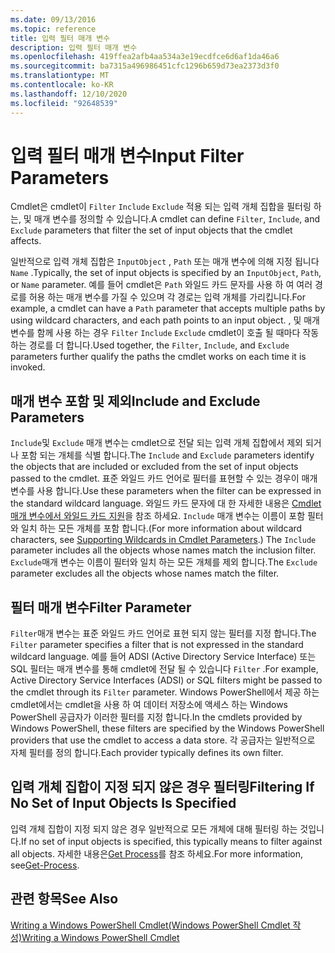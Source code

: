 ```yaml
---
ms.date: 09/13/2016
ms.topic: reference
title: 입력 필터 매개 변수
description: 입력 필터 매개 변수
ms.openlocfilehash: 419ffea2afb4aa534a3e19ecdfce6d6af1da46a6
ms.sourcegitcommit: ba7315a496986451cfc1296b659d73ea2373d3f0
ms.translationtype: MT
ms.contentlocale: ko-KR
ms.lasthandoff: 12/10/2020
ms.locfileid: "92648539"
---
```

# <a name="input-filter-parameters"></a><span data-ttu-id="eb2fd-103">입력 필터 매개 변수</span><span class="sxs-lookup"><span data-stu-id="eb2fd-103">Input Filter Parameters</span></span>

<span data-ttu-id="eb2fd-104">Cmdlet은 cmdlet이 `Filter` `Include` `Exclude` 적용 되는 입력 개체 집합을 필터링 하는, 및 매개 변수를 정의할 수 있습니다.</span><span class="sxs-lookup"><span data-stu-id="eb2fd-104">A cmdlet can define `Filter`, `Include`, and `Exclude` parameters that filter the set of input objects that the cmdlet affects.</span></span>

<span data-ttu-id="eb2fd-105">일반적으로 입력 개체 집합은 `InputObject` , `Path` 또는 매개 변수에 의해 지정 됩니다 `Name` .</span><span class="sxs-lookup"><span data-stu-id="eb2fd-105">Typically, the set of input objects is specified by an `InputObject`, `Path`, or `Name` parameter.</span></span> <span data-ttu-id="eb2fd-106">예를 들어 cmdlet은 `Path` 와일드 카드 문자를 사용 하 여 여러 경로를 허용 하는 매개 변수를 가질 수 있으며 각 경로는 입력 개체를 가리킵니다.</span><span class="sxs-lookup"><span data-stu-id="eb2fd-106">For example, a cmdlet can have a `Path` parameter that accepts multiple paths by using wildcard characters, and each path points to an input object.</span></span> <span data-ttu-id="eb2fd-107">, 및 매개 변수를 함께 사용 하는 경우 `Filter` `Include` `Exclude` cmdlet이 호출 될 때마다 작동 하는 경로를 더 합니다.</span><span class="sxs-lookup"><span data-stu-id="eb2fd-107">Used together, the `Filter`, `Include`, and `Exclude` parameters further qualify the paths the cmdlet works on each time it is invoked.</span></span>

## <a name="include-and-exclude-parameters"></a><span data-ttu-id="eb2fd-108">매개 변수 포함 및 제외</span><span class="sxs-lookup"><span data-stu-id="eb2fd-108">Include and Exclude Parameters</span></span>

<span data-ttu-id="eb2fd-109">`Include`및 `Exclude` 매개 변수는 cmdlet으로 전달 되는 입력 개체 집합에서 제외 되거나 포함 되는 개체를 식별 합니다.</span><span class="sxs-lookup"><span data-stu-id="eb2fd-109">The `Include` and `Exclude` parameters identify the objects that are included or excluded from the set of input objects passed to the cmdlet.</span></span> <span data-ttu-id="eb2fd-110">표준 와일드 카드 언어로 필터를 표현할 수 있는 경우이 매개 변수를 사용 합니다.</span><span class="sxs-lookup"><span data-stu-id="eb2fd-110">Use these parameters when the filter can be expressed in the standard wildcard language.</span></span> <span data-ttu-id="eb2fd-111">와일드 카드 문자에 대 한 자세한 내용은 [Cmdlet 매개 변수에서 와일드 카드 지원](./supporting-wildcard-characters-in-cmdlet-parameters.md)을 참조 하세요. `Include` 매개 변수는 이름이 포함 필터와 일치 하는 모든 개체를 포함 합니다.</span><span class="sxs-lookup"><span data-stu-id="eb2fd-111">(For more information about wildcard characters, see [Supporting Wildcards in Cmdlet Parameters](./supporting-wildcard-characters-in-cmdlet-parameters.md).) The `Include` parameter includes all the objects whose names match the inclusion filter.</span></span> <span data-ttu-id="eb2fd-112">`Exclude`매개 변수는 이름이 필터와 일치 하는 모든 개체를 제외 합니다.</span><span class="sxs-lookup"><span data-stu-id="eb2fd-112">The `Exclude` parameter excludes all the objects whose names match the filter.</span></span>

## <a name="filter-parameter"></a><span data-ttu-id="eb2fd-113">필터 매개 변수</span><span class="sxs-lookup"><span data-stu-id="eb2fd-113">Filter Parameter</span></span>

<span data-ttu-id="eb2fd-114">`Filter`매개 변수는 표준 와일드 카드 언어로 표현 되지 않는 필터를 지정 합니다.</span><span class="sxs-lookup"><span data-stu-id="eb2fd-114">The `Filter` parameter specifies a filter that is not expressed in the standard wildcard language.</span></span> <span data-ttu-id="eb2fd-115">예를 들어 ADSI (Active Directory Service Interface) 또는 SQL 필터는 매개 변수를 통해 cmdlet에 전달 될 수 있습니다 `Filter` .</span><span class="sxs-lookup"><span data-stu-id="eb2fd-115">For example, Active Directory Service Interfaces (ADSI) or SQL filters might be passed to the cmdlet through its `Filter` parameter.</span></span> <span data-ttu-id="eb2fd-116">Windows PowerShell에서 제공 하는 cmdlet에서는 cmdlet을 사용 하 여 데이터 저장소에 액세스 하는 Windows PowerShell 공급자가 이러한 필터를 지정 합니다.</span><span class="sxs-lookup"><span data-stu-id="eb2fd-116">In the cmdlets provided by Windows PowerShell, these filters are specified by the Windows PowerShell providers that use the cmdlet to access a data store.</span></span> <span data-ttu-id="eb2fd-117">각 공급자는 일반적으로 자체 필터를 정의 합니다.</span><span class="sxs-lookup"><span data-stu-id="eb2fd-117">Each provider typically defines its own filter.</span></span>

## <a name="filtering-if-no-set-of-input-objects-is-specified"></a><span data-ttu-id="eb2fd-118">입력 개체 집합이 지정 되지 않은 경우 필터링</span><span class="sxs-lookup"><span data-stu-id="eb2fd-118">Filtering If No Set of Input Objects Is Specified</span></span>

<span data-ttu-id="eb2fd-119">입력 개체 집합이 지정 되지 않은 경우 일반적으로 모든 개체에 대해 필터링 하는 것입니다.</span><span class="sxs-lookup"><span data-stu-id="eb2fd-119">If no set of input objects is specified, this typically means to filter against all objects.</span></span> <span data-ttu-id="eb2fd-120">자세한 내용은[Get Process](/powershell/module/Microsoft.PowerShell.Management/Get-Process)를 참조 하세요.</span><span class="sxs-lookup"><span data-stu-id="eb2fd-120">For more information, see[Get-Process](/powershell/module/Microsoft.PowerShell.Management/Get-Process).</span></span>

## <a name="see-also"></a><span data-ttu-id="eb2fd-121">관련 항목</span><span class="sxs-lookup"><span data-stu-id="eb2fd-121">See Also</span></span>

[<span data-ttu-id="eb2fd-122">Writing a Windows PowerShell Cmdlet(Windows PowerShell Cmdlet 작성)</span><span class="sxs-lookup"><span data-stu-id="eb2fd-122">Writing a Windows PowerShell Cmdlet</span></span>](./writing-a-windows-powershell-cmdlet.md)

